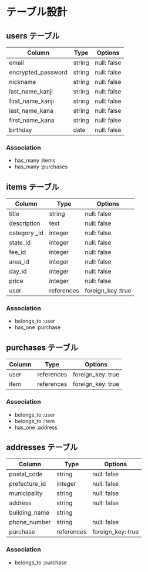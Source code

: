 # テーブル設計

## users テーブル

| Column             | Type    | Options     |
| ------------------ | ------- | ----------- |
| email              | string  | null: false |
| encrypted_password | string  | null: false |
| nickname           | string  | null: false |
| last_name_kanji    | string  | null: false |
| first_name_kanji   | string  | null: false |
| last_name_kana     | string  | null: false |
| first_name_kana    | string  | null: false |
| birthday           | date    | null: false |

### Association

- has_many :items
- has_many :purchases

## items テーブル

| Column       | Type       | Options           |
| ------------ | ---------- | ----------------- |
| title        | string     | null: false       |
| description  | text       | null: false       |
| category _id | integer    | null: false       |
| state_id     | integer    | null: false       |
| fee_id       | integer    | null: false       |
| area_id      | integer    | null: false       |
| day_id       | integer    | null: false       |
| price        | integer    | null: false       |
| user         | references | foreign_key :true |

### Association

- belongs_to :user
- has_one :purchase

## purchases テーブル

| Column | Type       | Options           |
| ------ | ---------- | ----------------- |
| user   | references | foreign_key: true |
| item   | references | foreign_key: true |

### Association

- belongs_to :user
- belongs_to :item
- has_one :address

## addresses テーブル

| Column        | Type       | Options           |
| ------------- | ---------- | ----------------- |
| postal_code   | string     | null: false       |
| prefecture_id | integer    | null: false       |
| municipality  | string     | null: false       |
| address       | string     | null: false       | 
| building_name | string     |                   |
| phone_number  | string     | null: false       |
| purchase      | references | foreign_key: true |

### Association

- belongs_to :purchase